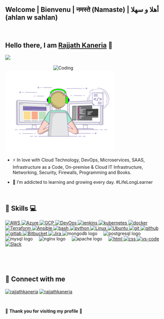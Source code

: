 <!---
rajjathkaneria/rajjathkaneria is a ✨ special ✨ repository because its `README.md` (this file) appears on your GitHub profile.
You can click the Preview link to take a look at your changes.
--->

## Welcome | Bienvenu | नमस्ते (Namaste) | أهلا و سهلا (ahlan w sahlan)
&nbsp;

## Hello there, I am [Rajjath Kaneria](https://github.com/rajjathkaneria) 👋
<p>
  <a href="https://github.com/rajjathkaneria?tab=repositories"><img src="https://readme-typing-svg.herokuapp.com?&font=IBM+Plex+Sans&color=f80321&size=28&pause=50&color=F80321&random=false&width=600&lines=Welcome+to+my+GitHub+Profile!;I+am+a+Cloud+Solutions+Architect..;Microsoft+Azure+Cloud+Enthusiast..;DevOps+Practitioner..;Shaping+business+requirements+into+reality..;Always+learning..;Always+ready+for+a+new+challenge!" /></a>
</p>
<img align="right" alt="Coding" width="350" src="https://img.freepik.com/free-vector/abstract-creative-website-hosting-illustration_23-2149225966.jpg?t=st=1715922114~exp=1715925714~hmac=0626207e26032cbde239b642a8982c6f76879645a128ed088e0df9a35c3b4c83&w=740">
<img align="top" alt="Coding" width="350" src="https://raw.githubusercontent.com/devSouvik/devSouvik/master/gif3.gif">


- :zap: In love with Cloud Technology, DevOps, Microservices, SAAS, Infrastructure as a Code, On-premise & Cloud IT Infrastructure, Networking, Security, Firewalls, Programming and Books.
  
- 🌱 I’m addicted to learning and growing every day. #LifeLongLearner


&nbsp;


## 🚴 Skills 💻 
<p>
<a href="#" target="_blank"> <img src="https://seeklogo.com/images/A/amazon-web-services-aws-logo-6C2E3DCD3E-seeklogo.com.png" alt="AWS" height="32"/> </a> 
<a href="#" target="_blank"> <img src="https://seeklogo.com/images/M/microsoft-azure-logo-A5763BE4D0-seeklogo.com.png" alt="Azure" height="35"/> </a> 
<a href="#" target="_blank"> <img src="https://seeklogo.com/images/G/google-cloud-logo-08ACB295FB-seeklogo.com.png" alt="GCP" height="32"/> </a>  
<a href="#" target="_blank"> <img src="https://miro.medium.com/v2/resize:fit:1200/0*21GGSTbl6yb4onQW.png" alt="DevOps" height="40"/> </a> 
<a href="#" target="_blank"> <img src="https://www.vectorlogo.zone/logos/jenkins/jenkins-ar21.svg" alt="jenkins" height="55"/> </a>
<a href="#" target="_blank"> <img src="https://www.vectorlogo.zone/logos/kubernetes/kubernetes-ar21.svg" alt="kubernetes" height="55"/> </a>
<a href="#" target="_blank"> <img src="https://www.vectorlogo.zone/logos/docker/docker-ar21.svg" alt="docker" height="55"/> </a>
<a href="#" target="_blank"> <img src="https://www.vectorlogo.zone/logos/terraformio/terraformio-ar21.svg" alt="Terraform" height="55"/> </a>
<a href="#" target="_blank"> <img src="https://seeklogo.com/images/A/ansible-logo-D062994CEE-seeklogo.com.png" alt="Ansible" height="55"/> </a>
<a href="#" target="_blank"> <img src="https://seeklogo.com/images/B/bash-shell-logo-0BF7426ED7-seeklogo.com.png" alt="bash" height="40"/> </a>
<a href="#" target="_blank"> <img src="https://seeklogo.com/images/P/python-logo-C50EED1930-seeklogo.com.png" alt="python" height="55"/> </a> 
<a href="#" target="_blank"> <img src="https://www.vectorlogo.zone/logos/linux/linux-ar21.svg" alt="Linux" height="50"/> </a>
<a href="#" target="_blank"> <img src="https://seeklogo.com/images/U/Ubuntu_Linux_L-logo-2FD93E2BA1-seeklogo.com.png" alt="Ubuntu" height="35"/> </a>
<a href="#" target="_blank"> <img src="https://www.vectorlogo.zone/logos/git-scm/git-scm-ar21.svg" alt="git" height="50"/> </a> 
<a href="#" target="_blank"> <img src="https://1000logos.net/wp-content/uploads/2018/11/GitHub-logo.jpg" alt="github" height="50"/> </a>
<a href="#" target="_blank"> <img src="https://www.vectorlogo.zone/logos/gitlab/gitlab-ar21.svg" alt="gitlab" height="50"/> </a>
<a href="#" target="_blank"> <img src="https://www.vectorlogo.zone/logos/bitbucket/bitbucket-official.svg" alt="Bitbucket" height="20"/> </a>
<a href="#" target="_blank"> <img src="https://www.vectorlogo.zone/logos/atlassian_jira/atlassian_jira-ar21.svg" alt="Jira" height="70"/> </a>
  <img src="https://cdn.jsdelivr.net/gh/devicons/devicon/icons/mongodb/mongodb-original.svg" height="50" alt="mongodb logo"  />
  <img width="12" />
  <img src="https://cdn.jsdelivr.net/gh/devicons/devicon/icons/postgresql/postgresql-original.svg" height="50" alt="postgresql logo"  />
  <img width="12" />
  <img src="https://cdn.jsdelivr.net/gh/devicons/devicon/icons/mysql/mysql-original.svg" height="50" alt="mysql logo"  />
  <img width="12" />
  <img src="https://cdn.jsdelivr.net/gh/devicons/devicon/icons/nginx/nginx-original.svg" height="70" alt="nginx logo"  />
  <img width="12" />
  <img src="https://cdn.jsdelivr.net/gh/devicons/devicon/icons/apache/apache-original-wordmark.svg" height="70" alt="apache logo"  />
  <img width="12" />
<a href="#" target="_blank"> <img src="https://www.vectorlogo.zone/logos/w3_html5/w3_html5-ar21.svg" alt="html" height="50"/> </a>
<a href="#" target="_blank"> <img src="https://www.vectorlogo.zone/logos/w3_css/w3_css-ar21.svg" alt="css" height="50"/> </a>
<a href="#" target="_blank"> <img src="https://www.vectorlogo.zone/logos/visualstudio_code/visualstudio_code-ar21.svg" alt="vs-code" height="60"/> </a>
<a href="#" target="_blank"> <img src="https://www.vectorlogo.zone/logos/slack/slack-ar21.svg" alt="Slack" height="55"/> </a>
</p>
&nbsp
&nbsp

 &nbsp;

## 🔗 Connect with me
<p align="left">
<a href="https://dev.to/rajjathkaneria" target="blank"><img align="center" src="https://cdn.jsdelivr.net/npm/simple-icons@3.0.1/icons/dev-dot-to.svg" alt="rajjathkaneria" height="30" width="40" /></a>
<a href="https://www.linkedin.com/in/rajjathkaneria/" target="blank"><img align="center" src="https://raw.githubusercontent.com/rahuldkjain/github-profile-readme-generator/master/src/images/icons/Social/linked-in-alt.svg" alt="rajjathkaneria" height="30" width="40" /> </a>

&nbsp;

 🙏 **Thank you for visiting my profile** 🙏
